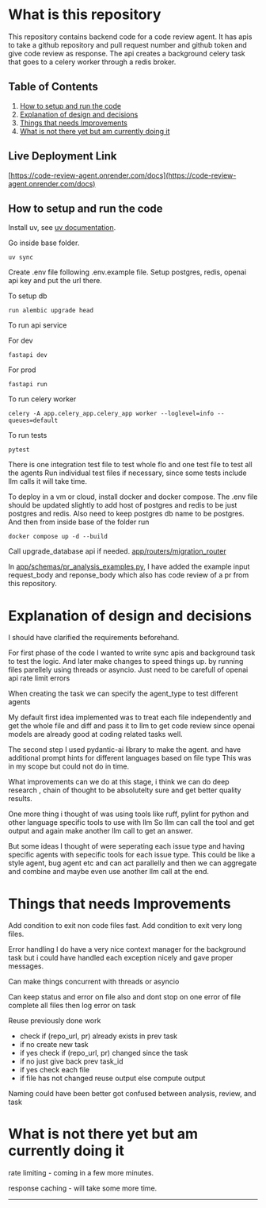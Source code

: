 # What is this repository

This repository contains backend code for a code review agent.
It has apis to take a github repository and pull request number and github token and give code review as response.
The api creates a background celery task that goes to a celery worker through a redis broker.

## Table of Contents

1. [How to setup and run the code](#how-to-setup-and-run-the-code)
2. [Explanation of design and decisions](#explanation-of-design-and-decisions)
3. [Things that needs Improvements](#things-that-needs-improvements)
4. [What is not there yet but am currently doing it](#what-is-not-there-yet-but-am-currently-doing-it)

## Live Deployment Link

[https://code-review-agent.onrender.com/docs](https://code-review-agent.onrender.com/docs)

## How to setup and run the code

Install uv, see [uv documentation](https://docs.astral.sh/uv/).

Go inside base folder.

`uv sync`

Create .env file following .env.example file.
Setup postgres, redis, openai api key and put the url there.

To setup db

`run alembic upgrade head`

To run api service

For dev

`fastapi dev`

For prod

`fastapi run`

To run celery worker

`celery -A app.celery_app.celery_app worker --loglevel=info --queues=default`

To run tests

`pytest`

There is one integration test file to test whole flo and one test file to test all the agents
Run individual test files if necessary, since some tests include llm calls it will take time.

To deploy in a vm or cloud, install docker and docker compose. The .env file should be updated slightly to add host of postgres and redis to be just postgres and redis. Also need to keep postgres db name to be postgres. And then from inside base of the folder run

`docker compose up -d --build`

Call upgrade_database api if needed. [app/routers/migration_router](app/routers/migration_router)

In [app/schemas/pr_analysis_examples.py](app/schemas/pr_analysis_examples.py), I have added the example input request_body and reponse_body which also has code review of a pr from this repository.

# Explanation of design and decisions

I should have clarified the requirements beforehand.

For first phase of the code I wanted to write sync apis and background task to test the logic.
And later make changes to speed things up. by running files parellely using threads or asyncio.
Just need to be carefull of openai api rate limit errors

When creating the task we can specify the agent_type to test different agents

My default first idea implemented was to treat each file independently and get the whole file and diff and pass it to llm to get code review since openai models are already good at coding related tasks well.

The second step I used pydantic-ai library to make the agent.
and have additional prompt hints for different languages
based on file type This was in my scope but could not do in time.

What improvements can we do at this stage, i think we can do deep research , chain of thought
to be absolutelty sure and get better quality results.

One more thing i thought of was using tools like ruff, pylint for python
and other language specific tools to use with llm
So llm can call the tool and get output and again make another llm call to get an answer.

But some ideas I thought of were seperating each issue type and having specific agents
with sepecific tools for each issue type.
This could be like a style agent, bug agent etc and can act parallelly and then we can aggregate and combine and maybe even use another llm call at the end.

# Things that needs Improvements

Add condition to exit non code files fast.
Add condition to exit very long files.

Error handling I do have a very nice context manager for the background task
but i could have handled each exception nicely and gave proper messages.

Can make things concurrent with threads or asyncio

Can keep status and error on file also and dont stop on one error of file complete all files then log error on task

Reuse previously done work

- check if (repo_url, pr) already exists in prev task
- if no create new task
- if yes check if (repo_url, pr) changed since the task
- if no just give back prev task_id
- if yes check each file
- if file has not changed reuse output else compute output

Naming could have been better got confused between analysis, review, and task

# What is not there yet but am currently doing it

rate limiting - coming in a few more minutes.

response caching - will take some more time.

---
